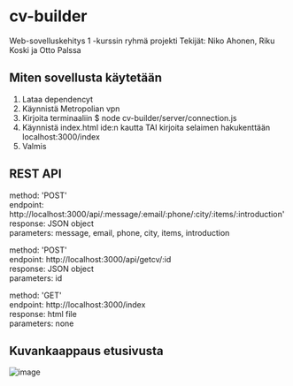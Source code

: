 # cv-builder
Web-sovelluskehitys 1 -kurssin ryhmä projekti 
Tekijät: Niko Ahonen, Riku Koski ja Otto Palssa

## Miten sovellusta käytetään
1. Lataa dependencyt
2. Käynnistä Metropolian vpn
3. Kirjoita terminaaliin $ node cv-builder/server/connection.js
4. Käynnistä index.html ide:n kautta TAI kirjoita selaimen hakukenttään localhost:3000/index
5. Valmis

## REST API
method: 'POST'  
endpoint: http://localhost:3000/api/:message/:email/:phone/:city/:items/:introduction'  
response: JSON object  
parameters: message, email, phone, city, items, introduction  

method: 'POST'  
endpoint: http://localhost:3000/api/getcv/:id  
response: JSON object  
parameters: id  

method: 'GET'  
endpoint: http://localhost:3000/index  
response: html file  
parameters: none  

## Kuvankaappaus etusivusta
![image](https://user-images.githubusercontent.com/69677612/166965811-e15631f2-c553-4c29-82c4-390d9e903fa8.png)
